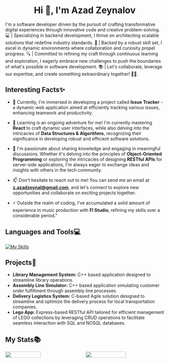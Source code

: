 
<h1 align="center">Hi 👋, I'm Azad Zeynalov</h1>
<p>I'm a software developer driven by the pursuit of crafting transformative digital experiences through innovative code and creative problem-solving. 💻 | Specializing in backend development, I thrive on architecting scalable solutions that redefine industry standards. 🚀 | Backed by a robust skill set, I excel in dynamic environments where collaboration and curiosity propel progress. 🔍 | Committed to refining my craft through continuous learning and exploration, I eagerly embrace new challenges to push the boundaries of what's possible in software development. 📚 | Let's collaborate, leverage our expertise, and create something extraordinary together! 💼✨.</p>


<h2>Interesting Facts✨</h2>

- 🔭 Currently, I'm immersed in developing a project called **Issue Tracker** - a dynamic web application aimed at efficiently tracking various issues, enhancing teamwork and productivity.

- 🌱 Learning is an ongoing adventure for me! I'm currently mastering **React** to craft dynamic user interfaces, while also delving into the intricacies of **Data Structures & Algorithms**, recognizing their significance in developing robust and efficient software solutions.

- 💬 I'm passionate about sharing knowledge and engaging in meaningful discussions. Whether it's delving into the principles of **Object-Oriented Programming** or exploring the intricacies of designing **RESTful APIs** for server-side applications, I'm always eager to exchange ideas and insights with others in the tech community.

- 📫 Don't hesitate to reach out to me! You can send me an email at **z.azadzeynal@gmail.com**, and let's connect to explore new opportunities and collaborate on exciting projects together.

- ⚡ Outside the realm of coding, I've accumulated a solid amount of experience in music production with **Fl Studio**, refining my skills over a considerable period."
<p align="left">
</p>


<h2 align="left">Languages and Tools💻</h2>

 [![My Skills](https://skillicons.dev/icons?i=c,cpp,js,py,react,nodejs,express,mongo,postgres,linux,git&perline=15)](https://skillicons.dev)
 

 <h2>Projects💼</h2>

 - **Library Management System:** C++ based application designed to streamline library operations.
 - **Assembly Line Simulator:** C++ based application simulating customer order fulfillment through assembly line processes.
 - **Delivery Logistics System:** C-based Agile solution designed to streamline and optimize the delivery process for local transportation companies.
 - **Lego App:** Express-based RESTful API tailored for efficient management of LEGO collections by leveraging CRUD operations to facilitate seamless interaction with SQL and NOSQL databases.

 
<h2>My Stats📚</h2>


<div style="display: flex; flex-direction: row; gap: 20px">
 <img style="heigth: auto; width: 48%;" class="img" src="https://github-readme-stats.vercel.app/api?username=808azad&show_icons=true&theme=neon" />
 <img style="heigth: auto; width: 51%;" class="img" src="https://streak-stats.demolab.com/?user=808azad&theme=neon&layout=compact" />
</div>


